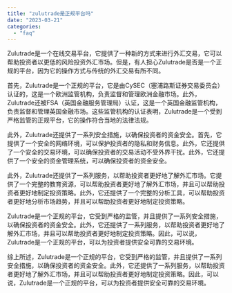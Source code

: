 ```yaml
---
title: "zulutrade是正规平台吗"
date: "2023-03-21"
categories: 
  - "faq"
---
```


Zulutrade是一个在线交易平台，它提供了一种新的方式来进行外汇交易，它可以帮助投资者以更低的风险投资外汇市场。但是，有人担心Zulutrade是否是一个正规的平台，因为它的操作方式与传统的外汇交易有所不同。

首先，Zulutrade是一个正规的平台，它是由CySEC（塞浦路斯证券交易委员会）认证的，这是一个欧洲监管机构，负责监督和管理欧洲金融市场。此外，Zulutrade还被FSA（英国金融服务管理局）认证，这是一个英国金融监管机构，负责监督和管理英国金融市场。这些监管机构的认证表明，Zulutrade是一个受到严格监管的正规平台，它的操作符合当地的法律法规。

此外，Zulutrade还提供了一系列安全措施，以确保投资者的资金安全。首先，它提供了一个安全的网络环境，可以保护投资者的隐私和财务信息。此外，它还提供了一个安全的交易环境，可以确保投资者的交易活动不受外界干扰。此外，它还提供了一个安全的资金管理系统，可以确保投资者的资金安全。

此外，Zulutrade还提供了一系列服务，以帮助投资者更好地了解外汇市场。它提供了一个完整的教育资源，可以帮助投资者更好地了解外汇市场，并且可以帮助投资者更好地制定投资策略。此外，它还提供了一个完整的分析工具，可以帮助投资者更好地分析市场趋势，并且可以帮助投资者更好地制定投资策略。

Zulutrade是一个正规的平台，它受到严格的监管，并且提供了一系列安全措施，以确保投资者的资金安全。此外，它还提供了一系列服务，以帮助投资者更好地了解外汇市场，并且可以帮助投资者更好地制定投资策略。因此，可以说，Zulutrade是一个正规的平台，可以为投资者提供安全可靠的交易环境。

综上所述，Zulutrade是一个正规的平台，它受到严格的监管，并且提供了一系列安全措施，以确保投资者的资金安全。此外，它还提供了一系列服务，以帮助投资者更好地了解外汇市场，并且可以帮助投资者更好地制定投资策略。因此，可以说，Zulutrade是一个正规的平台，可以为投资者提供安全可靠的交易环境。
